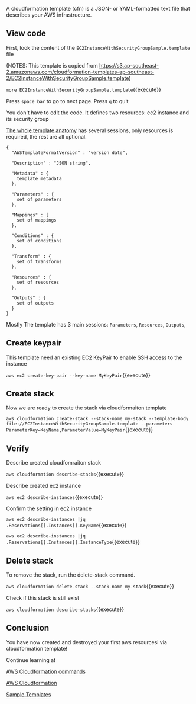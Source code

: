 A cloudformation template (cfn) is a JSON- or YAML-formatted text file that describes your AWS infrastructure.

## View code

First, look the content of the `EC2InstanceWithSecurityGroupSample.template` file 

(NOTES: This template is copied from https://s3.ap-southeast-2.amazonaws.com/cloudformation-templates-ap-southeast-2/EC2InstanceWithSecurityGroupSample.template)

`more EC2InstanceWithSecurityGroupSample.template`{{execute}}

Press `space bar` to go to next page.
Press `q` to quit

You don't have to edit the code. It defines two resources: ec2 instance and its security group

[The whole template anatomy](https://docs.aws.amazon.com/AWSCloudFormation/latest/UserGuide/template-anatomy.html) has several sessions, only resources is required, the rest are all optional.

```
{
  "AWSTemplateFormatVersion" : "version date",

  "Description" : "JSON string",

  "Metadata" : {
    template metadata
  },

  "Parameters" : {
    set of parameters
  },

  "Mappings" : {
    set of mappings
  },

  "Conditions" : {
    set of conditions
  },

  "Transform" : {
    set of transforms
  },

  "Resources" : {
    set of resources
  },

  "Outputs" : {
    set of outputs
  }
}
```
Mostly The template has 3 main sessions: `Parameters`, `Resources`, `Outputs`,

## Create keypair

This template need an existing EC2 KeyPair to enable SSH access to the instance

`aws ec2 create-key-pair --key-name MyKeyPair`{{execute}}

## Create stack

Now we are ready to create the stack via cloudformaiton template

`aws cloudformation create-stack --stack-name my-stack --template-body file://EC2InstanceWithSecurityGroupSample.template --parameters ParameterKey=KeyName,ParameterValue=MyKeyPair`{{execute}}

## Verify

Describe created cloudfomraiton stack

`aws cloudformation describe-stacks`{{execute}}

Describe created ec2 instance

`aws ec2 describe-instances`{{execute}}

Confirm the setting in ec2 instance

`aws ec2 describe-instances |jq .Reservations[].Instances[].KeyName`{{execute}}

`aws ec2 describe-instances |jq .Reservations[].Instances[].InstanceType`{{execute}}

## Delete stack

To remove the stack, run the delete-stack command.

`aws cloudformation delete-stack --stack-name my-stack`{{execute}}

Check if this stack is still exist

`aws cloudformation describe-stacks`{{execute}}

## Conclusion

You have now created and destroyed your first aws resourcesi via cloudformation template!

Continue learning at 

[AWS Cloudformation commands](https://docs.aws.amazon.com/cli/latest/reference/cloudformation/index.html#cli-aws-cloudformation)

[AWS Cloudformation](https://docs.aws.amazon.com/AWSCloudFormation/latest/UserGuide/Welcome.html)

[Sample Templates](https://docs.aws.amazon.com/AWSCloudFormation/latest/UserGuide/cfn-sample-templates.html)
